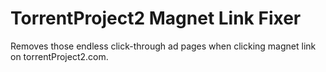 # TorrentProject2 Magnet Link Fixer

Removes those endless click-through ad pages when clicking magnet link on torrentProject2.com.
